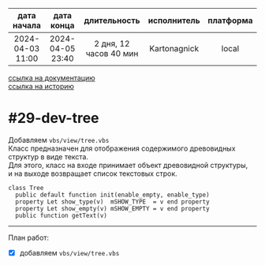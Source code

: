 |   дата начала    |    дата конца    |      длительность      | исполнитель  | платформа |
|:----------------:|:----------------:|:----------------------:|:------------:|:---------:|
| 2024-04-03 11:00 | 2024-04-05 23:40 | 2 дня, 12 часов 40 мин | Kartonagnick |   local   |

[ссылка на документацию](../docs.md)  
[ссылка на историю](../history.md#-v029-dev)  

#29-dev-tree
============
Добавляем `vbs/view/tree.vbs`  
Класс предназначен для отображения содержимого древовидных структур в виде текста.  
Для этого, класс на входе принимает объект древовидной структуры,  
и на выходе возвращает список текстовых строк.  

```vbs
class Tree
  public default function init(enable_empty, enable_type)
  property Let show_type(v)  mSHOW_TYPE  = v end property  
  property Let show_empty(v) mSHOW_EMPTY = v end property
  public function getText(v)
```

--------------------------------------------------------------------------------

План работ:  
  - [x] добавляем `vbs/view/tree.vbs`  

